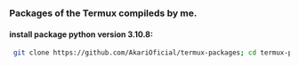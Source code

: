 ### Packages of the Termux compileds by me.

#### install package python version 3.10.8:
```sh
 git clone https://github.com/AkariOficial/termux-packages; cd termux-packages; cd python3.10.8;

```
